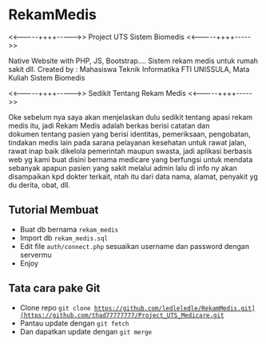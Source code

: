 # RekamMedis

<<-----++++----->> Project UTS Sistem Biomedis <<-----++++----->>

Native Website with PHP, JS, Bootstrap....
Sistem rekam medis untuk rumah sakit dll.
Created by : Mahasiswa Teknik Informatika FTI UNISSULA, Mata Kuliah Sistem Biomedis

<<-----++++----->> Sedikit Tentang Rekam Medis <<-----++++----->>

Oke sebelum nya saya akan menjelaskan dulu sedikit tentang apasi rekam medis itu, jadi Rekam Medis adalah berkas berisi catatan dan dokumen tentang pasien yang berisi identitas, pemeriksaan, pengobatan, tindakan medis lain pada sarana pelayanan kesehatan untuk rawat jalan, rawat inap baik dikelola pemerintah maupun swasta, jadi aplikasi berbasis web yg kami buat disini bernama medicare yang berfungsi untuk mendata sebanyak apapun pasien yang sakit melalui admin lalu di info ny akan disampaikan kpd dokter terkait, ntah itu dari data nama, alamat, penyakit yg du derita, obat, dll.

Tutorial Membuat
-

- Buat db bernama <code>rekam_medis</code>
- Import db <code>rekam_medis.sql</code>
- Edit file <code>auth/connect.php</code> sesuaikan username dan password dengan servermu
- Enjoy


Tata cara pake Git
-

- Clone repo <code>git clone https://github.com/ledleledle/RekamMedis.git](https://github.com/thad77777777/Project_UTS_Medicare.git</code>
- Pantau update dengan <code>git fetch</code>
- Dan dapatkan update dengan <code>git merge</code>
